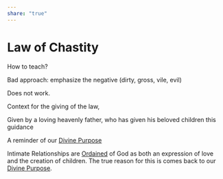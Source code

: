 ```yaml
---  
share: "true"  
---  
```

# Law of Chastity  
  
How to teach?   
  
Bad approach: emphasize the negative (dirty, gross, vile, evil)  
  
Does not work.  
  
Context for the giving of the law,  
  
Given by a loving heavenly father, who has given his beloved children this guidance  
  
A reminder of our [Divine Purpose](./Divine%20Purpose.md)  
  
Intimate Relationships are [Ordained](Ordained.md) of God as both an expression of love and the creation of children. The true reason for this is comes back to our [Divine Purpose](./Divine%20Purpose.md). 